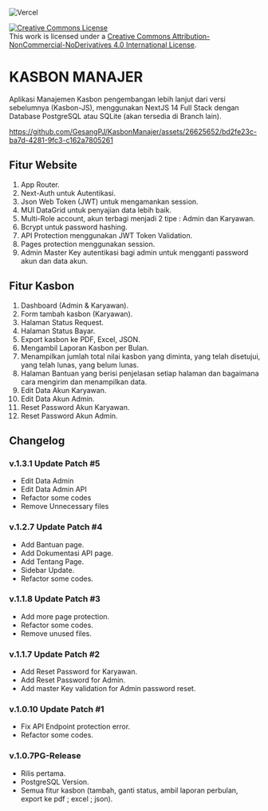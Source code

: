 ![Vercel](https://vercelbadge.vercel.app/api/GesangPJ/KasbonManajer?style=for-the-badge)

<a rel="license" href="http://creativecommons.org/licenses/by-nc-nd/4.0/"><img alt="Creative Commons License" style="border-width:0" src="https://i.creativecommons.org/l/by-nc-nd/4.0/88x31.png" /></a><br />This work is licensed under a <a rel="license" href="http://creativecommons.org/licenses/by-nc-nd/4.0/">Creative Commons Attribution-NonCommercial-NoDerivatives 4.0 International License</a>.

# KASBON MANAJER

Aplikasi Manajemen Kasbon pengembangan lebih lanjut dari versi sebelumnya (Kasbon-JS),
menggunakan NextJS 14 Full Stack dengan Database PostgreSQL atau SQLite (akan tersedia di Branch lain).


https://github.com/GesangPJ/KasbonManajer/assets/26625652/bd2fe23c-ba7d-4281-9fc3-c162a7805261



## Fitur Website

1. App Router.
2. Next-Auth untuk Autentikasi.
3. Json Web Token (JWT) untuk mengamankan session.
4. MUI DataGrid untuk penyajian data lebih baik.
5. Multi-Role account, akun terbagi menjadi 2 tipe : Admin dan Karyawan.
6. Bcrypt untuk password hashing.
7. API Protection menggunakan JWT Token Validation.
8. Pages protection menggunakan session.
9. Admin Master Key autentikasi bagi admin untuk mengganti password akun dan data akun.

## Fitur Kasbon

1. Dashboard (Admin & Karyawan).
2. Form tambah kasbon (Karyawan).
3. Halaman Status Request.
4. Halaman Status Bayar.
5. Export kasbon ke PDF, Excel, JSON.
6. Mengambil Laporan Kasbon per Bulan.
7. Menampilkan jumlah total nilai kasbon yang diminta, yang telah disetujui, yang telah lunas, yang belum lunas.
8. Halaman Bantuan yang berisi penjelasan setiap halaman dan bagaimana cara mengirim dan menampilkan data.
9. Edit Data Akun Karyawan.
10. Edit Data Akun Admin.
11. Reset Password Akun Karyawan.
12. Reset Password Akun Admin.

## Changelog

### v.1.3.1 Update Patch #5

- Edit Data Admin
- Edit Data Admin API
- Refactor some codes
- Remove Unnecessary files

### v.1.2.7 Update Patch #4

- Add Bantuan page.
- Add Dokumentasi API page.
- Add Tentang Page.
- Sidebar Update.
- Refactor some codes.

### v.1.1.8 Update Patch #3

- Add more page protection.
- Refactor some codes.
- Remove unused files.

### v.1.1.7 Update Patch #2

- Add Reset Password for Karyawan.
- Add Reset Password for Admin.
- Add master Key validation for Admin password reset.

### v.1.0.10 Update Patch #1

- Fix API Endpoint protection error.
- Refactor some codes.

### v.1.0.7PG-Release

- Rilis pertama.
- PostgreSQL Version.
- Semua fitur kasbon (tambah, ganti status, ambil laporan perbulan, export ke pdf ; excel ; json).

